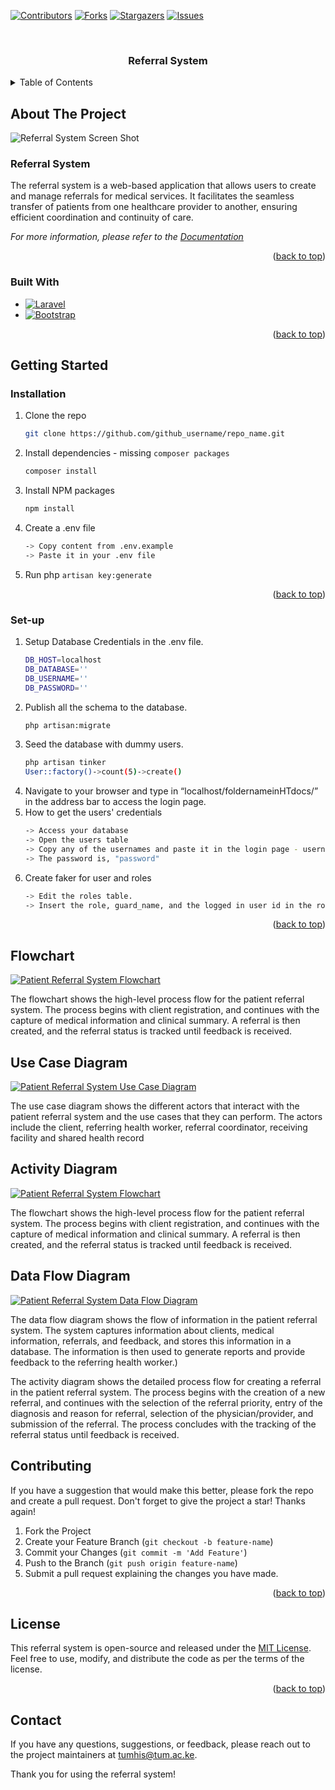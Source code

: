 <a name="readme-top"></a>

[![Contributors][contributors-shield]][contributors-url]
[![Forks][forks-shield]][forks-url]
[![Stargazers][stars-shield]][stars-url]
[![Issues][issues-shield]][issues-url]

<!-- PROJECT LOGO -->
<br />
<div align="center">

<h3 align="center">Referral System</h3>

</div>

<!-- TABLE OF CONTENTS -->
<details>
  <summary>Table of Contents</summary>
  <ol>
    <li>
      <a href="#about-the-project">About The Project</a>
      <ul>
        <li><a href="#built-with">Built With</a></li>
      </ul>
    </li>
    <li>
      <a href="#getting-started">Getting Started</a>
      <ul>
        <li><a href="#installation">Installation</a></li>
        <li><a href="#set-up">Set-up</a></li>
      </ul>
    </li>
    <li><a href="#Flowchart">Flowchart</a></li>
    <li><a href="#Use Case Diagram">Use Case Diagram</a></li>
    <li><a href="#Use Case Diagram">Activity Diagram</a></li>
    <li><a href="#Use Case Diagram">Data Flow Diagram</a></li>
    <li><a href="#contributing">Contributing</a></li>
    <li><a href="#license">License</a></li>
    <li><a href="#contact">Contact</a></li>
  </ol>
</details>



<!-- ABOUT THE PROJECT -->
## About The Project

![Referral System Screen Shot][product-screenshot]

### Referral System

The referral system is a web-based application that allows users to create and manage referrals for medical services. It facilitates the seamless transfer of patients from one healthcare provider to another, ensuring efficient coordination and continuity of care.

_For more information, please refer to the [Documentation](docs/doc.md)_

<p align="right">(<a href="#readme-top">back to top</a>)</p>



### Built With
* [![Laravel][Laravel.com]][Laravel-url]
* [![Bootstrap][Bootstrap.com]][Bootstrap-url]

<p align="right">(<a href="#readme-top">back to top</a>)</p>



<!-- GETTING STARTED -->
## Getting Started

### Installation

1. Clone the repo
   ```sh
   git clone https://github.com/github_username/repo_name.git
   ```
2. Install dependencies - missing `composer packages`
   ```sh
   composer install
   ```  
3. Install NPM packages
   ```sh
   npm install
   ```
4. Create a .env file
   ```sh
   -> Copy content from .env.example
   -> Paste it in your .env file
5. Run php `artisan key:generate`

<p align="right">(<a href="#readme-top">back to top</a>)</p>



### Set-up

1. Setup Database Credentials in the .env file.
   ```sh
   DB_HOST=localhost
   DB_DATABASE=''
   DB_USERNAME=''
   DB_PASSWORD=''
   ```
2. Publish all the schema to the database.
   ```sh
   php artisan:migrate
   ```  
3. Seed the database with dummy users.
   ```sh
   php artisan tinker
   User::factory()->count(5)->create()
   ```
4. Navigate to your browser and type in “localhost/foldernameinHTdocs/” in the address bar to access the login page.
5. How to get the users' credentials
   ```sh
   -> Access your database
   -> Open the users table
   -> Copy any of the usernames and paste it in the login page - username section
   -> The password is, "password"
6. Create faker for user and roles
   ```sh
   -> Edit the roles table.
   -> Insert the role, guard_name, and the logged in user id in the role_id

<p align="right">(<a href="#readme-top">back to top</a>)</p>

## Flowchart

[![Patient Referral System Flowchart](https://camo.githubusercontent.com/4c6e7df670a663d3dfc14946ff20ba845cc0a423ebd4ed55d5dc4b8ac6e88ce0/68747470733a2f2f696d6167657374756d2e626c6f622e636f72652e77696e646f77732e6e65742f6469616772616d732f466c6f7725323063686172742e706e67)](https://camo.githubusercontent.com/4c6e7df670a663d3dfc14946ff20ba845cc0a423ebd4ed55d5dc4b8ac6e88ce0/68747470733a2f2f696d6167657374756d2e626c6f622e636f72652e77696e646f77732e6e65742f6469616772616d732f466c6f7725323063686172742e706e67)

The flowchart shows the high-level process flow for the patient referral system. The process begins with client registration, and continues with the capture of medical information and clinical summary. A referral is then created, and the referral status is tracked until feedback is received.

## [](https://github.com/ernestnash/Referal_module#use-case-diagram)Use Case Diagram

[![Patient Referral System Use Case Diagram](https://camo.githubusercontent.com/b58326dc63821ceb16a80f70761f3ab38117cbf94d61f1dad47ae22aa1bbbac7/68747470733a2f2f696d6167657374756d2e626c6f622e636f72652e77696e646f77732e6e65742f6469616772616d732f526566657272616c25323076657273696f6e253230322d5573652d636173652532306469616772616d2e64726177696f2532302832292e706e67)](https://camo.githubusercontent.com/b58326dc63821ceb16a80f70761f3ab38117cbf94d61f1dad47ae22aa1bbbac7/68747470733a2f2f696d6167657374756d2e626c6f622e636f72652e77696e646f77732e6e65742f6469616772616d732f526566657272616c25323076657273696f6e253230322d5573652d636173652532306469616772616d2e64726177696f2532302832292e706e67)

The use case diagram shows the different actors that interact with the patient referral system and the use cases that they can perform. The actors include the client, referring health worker, referral coordinator, receiving facility and shared health record

## [](https://github.com/ernestnash/Referal_module#activity-diagram)Activity Diagram

[![Patient Referral System Flowchart](https://camo.githubusercontent.com/5387418fb78d8aa7ce48b20fe7f7462d3770526ef4fc640a4560b787e138370f/68747470733a2f2f696d6167657374756d2e626c6f622e636f72652e77696e646f77732e6e65742f6469616772616d732f526566657272616c25323076657273696f6e253230322d506167652d362e64726177696f2e706e67)](https://camo.githubusercontent.com/5387418fb78d8aa7ce48b20fe7f7462d3770526ef4fc640a4560b787e138370f/68747470733a2f2f696d6167657374756d2e626c6f622e636f72652e77696e646f77732e6e65742f6469616772616d732f526566657272616c25323076657273696f6e253230322d506167652d362e64726177696f2e706e67)

The flowchart shows the high-level process flow for the patient referral system. The process begins with client registration, and continues with the capture of medical information and clinical summary. A referral is then created, and the referral status is tracked until feedback is received.

## [](https://github.com/ernestnash/Referal_module#data-flow-diagram)Data Flow Diagram

[![Patient Referral System Data Flow Diagram](https://camo.githubusercontent.com/362bcd78c11ced03fe1282a136ceed85eda779c8af27ff941a28ce76115a567c/68747470733a2f2f696d6167657374756d2e626c6f622e636f72652e77696e646f77732e6e65742f6469616772616d732f5768617473417070253230496d616765253230323032332d30342d31342532306174253230322e35302e3136253230504d2e6a706567)](https://camo.githubusercontent.com/362bcd78c11ced03fe1282a136ceed85eda779c8af27ff941a28ce76115a567c/68747470733a2f2f696d6167657374756d2e626c6f622e636f72652e77696e646f77732e6e65742f6469616772616d732f5768617473417070253230496d616765253230323032332d30342d31342532306174253230322e35302e3136253230504d2e6a706567)

The data flow diagram shows the flow of information in the patient referral system. The system captures information about clients, medical information, referrals, and feedback, and stores this information in a database. The information is then used to generate reports and provide feedback to the referring health worker.)

The activity diagram shows the detailed process flow for creating a referral in the patient referral system. The process begins with the creation of a new referral, and continues with the selection of the referral priority, entry of the diagnosis and reason for referral, selection of the physician/provider, and submission of the referral. The process concludes with the tracking of the referral status until feedback is received.



<!-- CONTRIBUTING -->
## Contributing

If you have a suggestion that would make this better, please fork the repo and create a pull request. Don't forget to give the project a star! Thanks again!

1. Fork the Project
2. Create your Feature Branch (`git checkout -b feature-name`)
3. Commit your Changes (`git commit -m 'Add Feature'`)
4. Push to the Branch (`git push origin feature-name`)
5. Submit a pull request explaining the changes you have made.

<p align="right">(<a href="#readme-top">back to top</a>)</p>

<!-- LICENSE -->
## License

This referral system is open-source and released under the [MIT License](https://chat.openai.com/c/LICENSE). Feel free to use, modify, and distribute the code as per the terms of the license.
<p align="right">(<a href="#readme-top">back to top</a>)</p>

<!-- CONTACT -->
## Contact

If you have any questions, suggestions, or feedback, please reach out to the project maintainers at tumhis@tum.ac.ke.

Thank you for using the referral system!

<!-- MARKDOWN LINKS & IMAGES -->
<!-- https://www.markdownguide.org/basic-syntax/#reference-style-links -->
[contributors-shield]: https://img.shields.io/github/contributors/TUM-HIS/Referral-Request-FrontEnd.svg?style=for-the-badge
[contributors-url]: https://github.com/TUM-HIS/Referral-Request-FrontEnd.git/contributors

[forks-shield]: https://img.shields.io/github/forks/TUM-HIS/Referral-Request-FrontEnd.svg?style=for-the-badge
[forks-url]: https://github.com/TUM-HIS/Referral-Request-FrontEnd.git/network/members

[stars-shield]: https://img.shields.io/github/stars/TUM-HIS/Referral-Request-FrontEnd.svg?style=for-the-badge
[stars-url]: https://github.com/TUM-HIS/Referral-Request-FrontEnd.git/stargazers

[issues-shield]: https://img.shields.io/github/issues/TUM-HIS/Referral-Request-FrontEnd.svg?style=for-the-badge
[issues-url]: https://github.com/TUM-HIS/Referral-Request-FrontEnd-Template/issues

[product-screenshot]: images/screenshot.png

[Laravel.com]: https://img.shields.io/badge/Laravel-FF2D20?style=for-the-badge&logo=laravel&logoColor=white
[Laravel-url]: https://laravel.com

[Bootstrap.com]: https://img.shields.io/badge/Bootstrap-563D7C?style=for-the-badge&logo=bootstrap&logoColor=white
[Bootstrap-url]: https://getbootstrap.com
